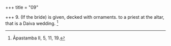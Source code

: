 +++
title = "09"

+++
9. (If the bride) is given, decked with ornaments. to a priest at the altar, that is a Daiva wedding. [^9] 


[^9]:  Āpastamba II, 5, 11, 19.
